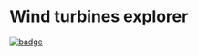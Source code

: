 # Wind turbines explorer

[![badge](https://custom-icon-badges.demolab.com/badge/launch-Anaconda%20Notebook-green?logo=launch-in-anaconda&style=for-the-badge)](https://anaconda.cloud/api/nbserve/launch_notebook?nb_url=https%3A%2F%2Fgithub.com%2FAlbertDeFusco%2Fwindturbines%2Fraw%2Fmain%2Fturbines-explorer.ipynb)

